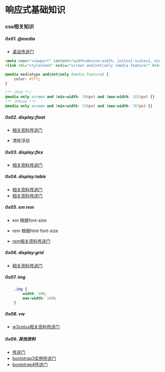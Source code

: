 # 响应式基础知识

### css相关知识

##### 0x01. @media

* [语法传送门](http://www.runoob.com/cssref/css3-pr-mediaquery.html)

```html
<meta name="viewport" content="width=device-width, initial-scale=1, minimum-scale=1, maximum-scale=1, user-scalable=no">
<link rel="stylesheet" media="screen and|not|only (media feature)" href="mystylesheet.css">
```
```css
@media mediatype and|not|only (media feature) {
    color: #fff;
}

/** iPad **/
@media only screen and (min-width: 768px) and (max-width: 1024px) {}
/** iPhone **/
@media only screen and (min-width: 320px) and (max-width: 767px) {}

```

##### 0x02. display:float

* [相关资料传送门](https://www.cnblogs.com/zfquan/p/7793945.html)

* 清除浮动

##### 0x03. display:flex

* [相关资料传送门](https://www.cnblogs.com/xiaobaiv/p/9020335.html)

##### 0x04. display:table

* [相关资料传送门](https://www.cnblogs.com/yuxiaobai/p/9290491.html)
* [相关资料传送门](https://www.zhangxinxu.com/wordpress/2010/10/%E6%88%91%E6%89%80%E7%9F%A5%E9%81%93%E7%9A%84%E5%87%A0%E7%A7%8Ddisplaytable-cell%E7%9A%84%E5%BA%94%E7%94%A8/)

##### 0x05. em rem

* em 根据font-size
* rem 根据html font-size

* [rem相关资料传送门](https://www.npmjs.com/package/hotcss)

##### 0x06. display:grid

* [相关资料传送门](https://blog.csdn.net/gaoqiang1112/article/details/80266142)

##### 0x07. img

```css
    .img {
        width: 50%;
        max-width: 100%
    }
```
##### 0x08. vw

* [w3cplus相关资料传送门](https://blog.csdn.net/tja8N2m2G46OMtF/article/details/79227343)

##### 0x09. 其他资料

* [传送门](https://www.cnblogs.com/Charliexie/p/6900640.html)
* [bootstrap3实例传送门](https://code.visualstudio.com/)
* [bootstrap4传送门](https://v4.bootcss.com/)


